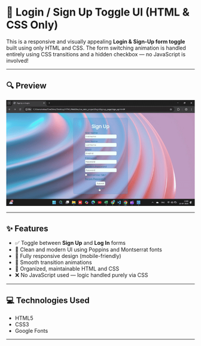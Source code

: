 # 🔐 Login / Sign Up Toggle UI (HTML & CSS Only)

This is a responsive and visually appealing **Login & Sign-Up form toggle** built using only HTML and CSS. The form switching animation is handled entirely using CSS transitions and a hidden checkbox — no JavaScript is involved!

---
## 🔍 Preview

![Sign Up / Log In Preview](./preview.gif)

---

## ✨ Features

- ✅ Toggle between **Sign Up** and **Log In** forms
- 🎨 Clean and modern UI using Poppins and Montserrat fonts
- 📱 Fully responsive design (mobile-friendly)
- 🌈 Smooth transition animations
- 🧼 Organized, maintainable HTML and CSS
- ❌ No JavaScript used — logic handled purely via CSS

---

## 💻 Technologies Used

- HTML5
- CSS3
- Google Fonts

---


